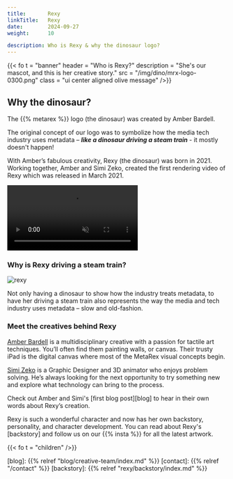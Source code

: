 ```yaml
---
title:       Rexy
linkTitle:   Rexy
date:        2024-09-27
weight:      10

description: Who is Rexy & why the dinosaur logo?
---
```

<!-- markdownlint-disable MD033 -->
{{< fo t = "banner"
    header = "Who is Rexy?"
    description = "She's our mascot, and this is her creative story."
    src = "/img/dino/mrx-logo-0300.png"
    class = "ui center aligned olive message"
/>}}

## Why the dinosaur?

The {{% metarex %}} logo (the dinosaur) was created by Amber Bardell.

The original concept of our logo was to symbolize how the media tech
industry uses metadata – ***like a dinosaur driving a steam train*** - it mostly
doesn't happen!

With Amber’s fabulous creativity, Rexy (the dinosaur) was born in 2021.
Working together, Amber and Simi Zeko, created the first rendering
video of Rexy which was released in March 2021.

<div class = "ui olive container segment">
  <video class = "ui image" autoplay = "1" loop = "1" controls = "1" muted = "1">
    <source src = "/meeja/mrx3-roar.mp4">
  </video>
</div>

### Why is Rexy driving a steam train?

<div class = "ui centered fluid image"><img src = "/img/dino/mrx-train-long-1000.png" alt = "rexy"></div>

Not only having a dinosaur to show how the industry treats metadata, to have her driving a steam train also represents the way the media and tech industry uses metadata – slow and old-fashion.

### Meet the creatives behind Rexy

[Amber Bardell][AB] is a multidisciplinary creative with a passion for tactile art
techniques. You’ll often find them painting walls, or canvas. Their trusty iPad
is the digital canvas where most of the MetaRex visual concepts begin.

[Simi Zeko][SZ] is a Graphic Designer and 3D animator who enjoys problem solving.
He’s always looking for the next opportunity to try something new and explore
what technology can bring to the process.

Check out Amber and Simi's [first blog post][blog] to hear in their own words about Rexy’s creation. 

Rexy is such a wonderful character and now has her own backstory, personality,
and character development.  You can read about Rexy's [backstory] and follow us on our {{% insta %}} for all the latest artwork.

{{< fo t = "children" />}}

[AB]:      https://amberbardell.com
[SZ]:      https://simizeko.com
[blog]:    {{% relref "blog/creative-team/index.md" %}}
[contact]: {{% relref "/contact" %}}
[backstory]:    {{% relref "rexy/backstory/index.md" %}}